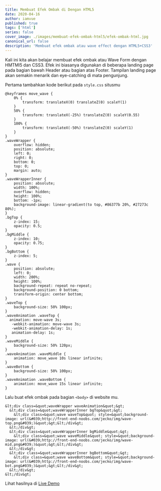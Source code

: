 ```yaml
---
title: Membuat Efek Ombak di Dengan HTML5
date: 2020-04-16
author: iamvue
published: true
tags: ['html']
series: false
cover_image: ./images/membuat-efek-ombak-html5/efek-ombak-html.jpg
canonical_url: false
description: 'Membuat efek ombak atau wave effect dengan HTML5+CSS3'
---
```


Kali ini kita akan belajar membuat efek ombak atau Wave Form dengan HMTMl5 dan CSS3. Efek ini biasanya digunakan di beberapa landing page pada bagian bawah Header atau bagian atas Footer. Tampilan landing page akan semakin menarik dan eye-catching di mata pengunjung.

Pertama tambahkan kode berikut pada `style.css` situsmu


```
@keyframes move_wave {
    0% {
        transform: translateX(0) translateZ(0) scaleY(1)
    }
    50% {
        transform: translateX(-25%) translateZ(0) scaleY(0.55)
    }
    100% {
        transform: translateX(-50%) translateZ(0) scaleY(1)
    }
}
.waveWrapper {
    overflow: hidden;
    position: absolute;
    left: 0;
    right: 0;
    bottom: 0;
    top: 0;
    margin: auto;
}
.waveWrapperInner {
    position: absolute;
    width: 100%;
    overflow: hidden;
    height: 100%;
    bottom: -1px;
    background-image: linear-gradient(to top, #86377b 20%, #27273c 80%);
}
.bgTop {
    z-index: 15;
    opacity: 0.5;
}
.bgMiddle {
    z-index: 10;
    opacity: 0.75;
}
.bgBottom {
    z-index: 5;
}
.wave {
    position: absolute;
    left: 0;
    width: 200%;
    height: 100%;
    background-repeat: repeat no-repeat;
    background-position: 0 bottom;
    transform-origin: center bottom;
}
.waveTop {
    background-size: 50% 100px;
}
.waveAnimation .waveTop {
  animation: move-wave 3s;
   -webkit-animation: move-wave 3s;
   -webkit-animation-delay: 1s;
   animation-delay: 1s;
}
.waveMiddle {
    background-size: 50% 120px;
}
.waveAnimation .waveMiddle {
    animation: move_wave 10s linear infinite;
}
.waveBottom {
    background-size: 50% 100px;
}
.waveAnimation .waveBottom {
    animation: move_wave 15s linear infinite;
}
```


Lalu buat efek ombak pada bagian `<body>` di website mu.


```
&lt;div class=&quot;waveWrapper waveAnimation&quot;&gt;
  &lt;div class=&quot;waveWrapperInner bgTop&quot;&gt;
    &lt;div class=&quot;wave waveTop&quot; style=&quot;background-image: url(&#039;http://front-end-noobs.com/jecko/img/wave-top.png&#039;)&quot;&gt;&lt;/div&gt;
  &lt;/div&gt;
  &lt;div class=&quot;waveWrapperInner bgMiddle&quot;&gt;
    &lt;div class=&quot;wave waveMiddle&quot; style=&quot;background-image: url(&#039;http://front-end-noobs.com/jecko/img/wave-mid.png&#039;)&quot;&gt;&lt;/div&gt;
  &lt;/div&gt;
  &lt;div class=&quot;waveWrapperInner bgBottom&quot;&gt;
    &lt;div class=&quot;wave waveBottom&quot; style=&quot;background-image: url(&#039;http://front-end-noobs.com/jecko/img/wave-bot.png&#039;)&quot;&gt;&lt;/div&gt;
  &lt;/div&gt;
&lt;/div&gt;
```

Lihat hasilnya di [Live Demo](https://jsfiddle.net/hamknw/0pLy7xge/7/)
